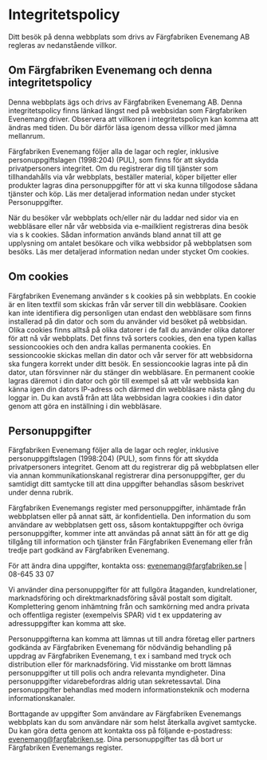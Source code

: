# Integritetspolicy

Ditt besök på denna webbplats som drivs av Färgfabriken Evenemang AB regleras av nedanstående villkor.

## Om Färgfabriken Evenemang och denna integritetspolicy

Denna webbplats ägs och drivs av Färgfabriken Evenemang AB. Denna integritetspolicy finns länkad längst ned på webbsidan som Färgfabriken Evenemang driver. Observera att villkoren i integritetspolicyn kan komma att ändras med tiden. Du bör därför läsa igenom dessa villkor med jämna mellanrum.

Färgfabriken Evenemang följer alla de lagar och regler, inklusive personuppgiftslagen \(1998:204\) \(PUL\), som finns för att skydda privatpersoners integritet. Om du registrerar dig till tjänster som tillhandahålls via vår webbplats, beställer material, köper biljetter eller produkter lagras dina personuppgifter för att vi ska kunna tillgodose sådana tjänster och köp. Läs mer detaljerad information nedan under stycket Personuppgifter.

När du besöker vår webbplats och/eller när du laddar ned sidor via en webbläsare eller når vår webbsida via e-mailklient registreras dina besök via s k cookies. Sådan information används bland annat till att ge upplysning om antalet besökare och vilka webbsidor på webbplatsen som besöks. Läs mer detaljerad information nedan under stycket Om cookies.

## Om cookies

Färgfabriken Evenemang använder s k cookies på sin webbplats. En cookie är en liten textfil som skickas från vår server till din webbläsare. Cookien kan inte identifiera dig personligen utan endast den webbläsare som finns installerad på din dator och som du använder vid besöket på webbsidan. Olika cookies finns alltså på olika datorer i de fall du använder olika datorer för att nå vår webbplats. Det finns två sorters cookies, den ena typen kallas sessioncookies och den andra kallas permanenta cookies. En sessioncookie skickas mellan din dator och vår server för att webbsidorna ska fungera korrekt under ditt besök. En sessioncookie lagras inte på din dator, utan försvinner när du stänger din webbläsare. En permanent cookie lagras däremot i din dator och gör till exempel så att vår webbsida kan känna igen din dators IP-adress och därmed din webbläsare nästa gång du loggar in. Du kan avstå från att låta webbsidan lagra cookies i din dator genom att göra en inställning i din webbläsare.

## Personuppgifter

Färgfabriken Evenemang följer alla de lagar och regler, inklusive personuppgiftslagen \(1998:204\) \(PUL\), som finns för att skydda privatpersoners integritet. Genom att du registrerar dig på webbplatsen eller via annan kommunikationskanal registrerar dina personuppgifter, ger du samtidigt ditt samtycke till att dina uppgifter behandlas såsom beskrivet under denna rubrik.

Färgfabriken Evenemangs register med personuppgifter, inhämtade från webbplatsen eller på annat sätt, är konfidentiella. Den information du som användare av webbplatsen gett oss, såsom kontaktuppgifter och övriga personuppgifter, kommer inte att användas på annat sätt än för att ge dig tillgång till information och tjänster från Färgfabriken Evenemang eller från tredje part godkänd av Färgfabriken Evenemang.

För att ändra dina uppgifter, kontakta oss: [evenemang@fargfabriken.se](mailto:evenemang@fargfabriken.se) \| 08-645 33 07

Vi använder dina personuppgifter för att fullgöra åtaganden, kundrelationer, marknadsföring och direktmarknadsföring såväl postalt som digitalt. Komplettering genom inhämtning från och samkörning med andra privata och offentliga register \(exempelvis SPAR\) vid t ex uppdatering av adressuppgifter kan komma att ske.

Personuppgifterna kan komma att lämnas ut till andra företag eller partners godkända av Färgfabriken Evenemang för nödvändig behandling på uppdrag av Färgfabriken Evenemang, t ex i samband med tryck och distribution eller för marknadsföring. Vid misstanke om brott lämnas personuppgifter ut till polis och andra relevanta myndigheter. Dina personuppgifter vidarebefordras aldrig utan sekretessavtal. Dina personuppgifter behandlas med modern informationsteknik och moderna informationskanaler.

Borttagande av uppgifter Som användare av Färgfabriken Evenemangs webbplats kan du som användare när som helst återkalla avgivet samtycke. Du kan göra detta genom att kontakta oss på följande e-postadress: [evenemang@fargfabriken.se](mailto:evenemang@fargfabriken.se). Dina personuppgifter tas då bort ur Färgfabriken Evenemangs register.

